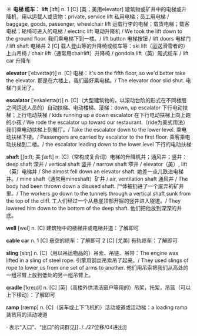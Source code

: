 ☀ <span class="category">**电梯 缆车：**</span>
<span class="vocabulary">**lift**</span> [lɪft] 
<span class="definition">n. 1 [C] [英；美用elevator] 建筑物或矿井中的电梯或升降机，用以运载人或货物：</span>private, service lift 私用电梯；员工用电梯 / baggage, goods, passenger, wheelchair lift 运载行李的电梯；载货电梯；载客电梯；轮椅可进入的电梯 / electric lift 电动升降机 / We took the lift down to the ground floor. 我们乘电梯下到一楼。/ lift button 电梯按钮 / lift doors 电梯门 / lift shaft 电梯井 <span class="definition">2 [C] 载人登山等的升降椅或缆车等：</span>ski lift（运送滑雪者的）上山吊椅 / chair lift（通常用chairlift）升降椅 / gondola lift（英）厢式缆车 / lift car 升降车
           
<span class="vocabulary">**elevator**</span> [ˈelɪveɪtə(r)]
<span class="definition">n. [C] 电梯：</span>It's on the fifth floor, so we'd better take the elevator. 那是在六楼上，我们最好乘电梯。/ The elevator door slid shut. 电梯门关闭了。
            
<span class="vocabulary">**escalator**</span> [ˈeskəleɪtə(r)]
<span class="definition">n. [C]（大型建筑物的，以滚动台阶的形式在不同楼层之间运送人员的）自动扶梯、电动楼梯、滚梯：</span>down, up escalator 下行电动扶梯；上行电动扶梯 / kids running up a down escalator 在下行电动扶梯上向上跑的小孩 / We rode the escalator up toward our restaurant.（ride为美式用法）我们乘电动扶梯上到餐厅。/ Take the escalator down to the lower level. 乘电动扶梯下楼。/ Passengers are carried by escalator to the first floor. 乘客乘电动扶梯到二楼。/ the escalator leading down to the lower level 下行的电动扶梯

<span class="vocabulary">**shaft**</span> [ʃɑ:ft; 美 ʃæft]
<span class="definition">n. [C]（常构成复合词）电梯的升降机井；通风井；竖井：</span>deep shaft 深井 / vertical shaft 竖井 / narrow shaft 窄井 / elevator（美）, lift（英）电梯井 / She almost fell down an elevator shaft. 她差一点儿跌进电梯井。/ mine shaft（通常用mineshaft）矿井 / air, ventilation shaft 通风井 / The body had been thrown down a disused shaft. 尸体被扔进了一个废弃的矿井里。/ The workers go down to the tunnels through a vertical shaft sunk from the top of the cliff. 工人们经过一个从悬崖顶部开掘的竖井进入隧道。/ They lowered him down to the bottom of the deep shaft. 他们把他放到深深的井底。

<span class="vocabulary">**well**</span> [wel] 
<span class="definition">n. [C] 建筑物中的楼梯井或电梯井道：</span>了解即可
           
<span class="vocabulary">**cable car**</span>
<span class="definition">n. 1 [C] 悬空的缆车：</span>了解即可 <span class="definition">2 [C] [尤美] 有轨缆车：</span>了解即可
           
<span class="vocabulary">**sling**</span> [slɪŋ]
<span class="definition">n. [C]（用以吊运物品的）吊索、吊链、吊带：</span>The engine was lifted in a sling of steel rope. 引擎用钢丝吊索吊了起来。/ They used slings of rope to lower us from one set of arms to another. 他们用吊索把我们从高处的一组吊臂上放到低处的另一组吊臂上。
           
<span class="vocabulary">**cradle**</span> [ˈkreɪdl]
<span class="definition">n. [C] [英]（高楼外供清洁窗户等用的）吊架，托架，吊篮（可以上下移动）：</span>了解即可           

<span class="vocabulary">**ramp**</span> [ræmp]
<span class="definition">n. [C]（装车或上下飞机的）活动坡道或活动梯：</span>a loading ramp 装货用的活动坡道

· 表示“入口”、“出口”的词群见[[../../27位移/04进出]]
